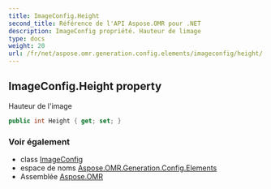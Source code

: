 ```yaml
---
title: ImageConfig.Height
second_title: Référence de l'API Aspose.OMR pour .NET
description: ImageConfig propriété. Hauteur de limage
type: docs
weight: 20
url: /fr/net/aspose.omr.generation.config.elements/imageconfig/height/
---
```

## ImageConfig.Height property

Hauteur de l'image

```csharp
public int Height { get; set; }
```

### Voir également

* class [ImageConfig](../)
* espace de noms [Aspose.OMR.Generation.Config.Elements](../../imageconfig/)
* Assemblée [Aspose.OMR](../../../)


